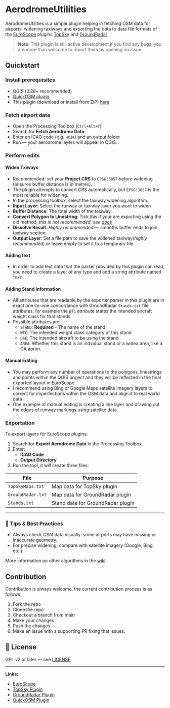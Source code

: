 # AerodromeUtilities

AerodromeUtilities is a simple plugin helping in fetching OSM data for airports, widening taxiways and exporting the data to data file formats of the [EuroScope](euroscope.hu/wp/) plugins [TopSky](https://forum.vatsim-scandinavia.org/d/38-topsky-plugin-25-beta-10) and [GroundRadar](https://forum.vatsim-scandinavia.org/d/33-ground-radar-plugin-15)

> **Note**: This plugin is still active development,if you find any bugs, you are more than welcome to report them by opening an issue.

## Quickstart

### **Install prerequisites**  
- QGIS (3.28+ recommended)  
- [QuickOSM plugin](https://plugins.qgis.org/plugins/QuickOSM/)  
- This plugin (download or install from ZIP) [here](https://plugins.qgis.org/plugins/widen-line-qgis-plugin)

### **Fetch airport data**  
  - Open the Processing Toolbox (`Ctrl+Alt+T`)  
   - Search for **Fetch Aerodrome Data**  
   - Enter an ICAO code (e.g. `HKJK`) and an output folder  
   - Run — your aerodrome layers will appear in QGIS.
### **Perform edits**
#### **Widen Txiways**
  - Recommended: set your **Project CRS** to `EPSG:3857` before widening (ensures buffer distance is in metres).  
  - The plugin attempts to convert CRS automatically, but `EPSG:3857` is the most reliable for widening. 
  - In the processing toolbox, select the taxiway widening algorithm.
  - **Input Layer**: Select the runway or taxiway layer you want to widen
  -  **Buffer Distance**: The total width of the taxiway
  - **Convert Polygon to Linestring**: Tick this if your are exporting using the old method, *this is not recommended, see [docs](https://github.com/BrakingChanges/widen-line-qgis-plugin/wiki)*
  - **Dissolve Result**: *Highly recommended* — smooths buffer ends to join taxiway section.
  - **Output Layer**: Set a file path to save the widened taxiway(*highly recommended*) or leave empty to set it to a temporary file  

#### **Adding text**
  - In order to add text data that the parser provided by this plugin can read, you need to create a layer of any type and add a string attribute named `TEXT`

#### **Adding Stand Information**
  - All attributes that are readable by the exporter parser in this plugin are in exact one-to-one concordance with GroundRadar `Stands.txt` file attributes, for example the `WTC` attribute states the intended aircraft weight class for that stands
  - Possible attributes are:
    - `STAND`: **Required** - The name of the stand
    - `WTC`: The intended weight class category of this stand
    - `USE`: The intended aircraft to be using the stand
    - `AREA`: Whether this stand is an indvidual stand or a widea area, like a GA apron.

#### **Manual Editing**
  - You may perform any number of operations to the polygons, linestrings and points within the QGIS project and they will be reflected in the final exported layout in EuroScope.
  - I recommend using Bing or Google Maps satellite imagery layers to correct for imperfections within the OSM data and align it to real world data
  - One example of manual editing is creating a line layer and drawing out the edges of runway markings using satellite data.

### **Exportation**
To export layers for EuroScope plugins:

1. Search for **Export Aerodrome Data** in the Processing Toolbox.
2. Enter:
   - **ICAO Code**
   - **Output Directory**
3. Run the tool, it will create three files:

| File              | Purpose                              |
|-------------------|--------------------------------------|
| `TopSkyMaps.txt`  | Map data for TopSky plugin           |
| `GroundRadar.txt` | Map data for GroundRadar plugin      |
| `Stands.txt`      | Stand data for GroundRadar plugin    |

---

### 🧩 Tips & Best Practices
- Always check OSM data visually: some airports may have missing or inaccurate geometry.
- For precise widening, compare with satellite imagery (Google, Bing, etc.).

More information on other algorithms in the [wiki](https://github.com/BrakingChanges/widen-line-qgis-plugin/wiki)

## Contribution
Contribution is always welcome, the current contribution process is as follows:
1. Fork the repo
2. Clone the repo
3. Checkout a branch from main
4. Make your changes
5. Push the changes
6. Make an issue with a supporting PR fixing that issues.


## 📄 License
GPL v2 or later — see [LICENSE](LICENSE).

---

**Links:**  
- [EuroScope](http://euroscope.hu/wp/)  
- [TopSky Plugin](https://forum.vatsim-scandinavia.org/d/38-topsky-plugin-25-beta-10)  
- [GroundRadar Plugin](https://forum.vatsim-scandinavia.org/d/33-ground-radar-plugin-15)  
- [QuickOSM Plugin](https://plugins.qgis.org/plugins/QuickOSM/)  

